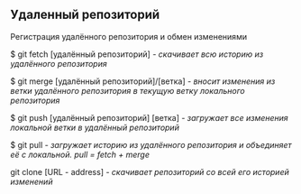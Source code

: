 ## Удаленный репозиторий

Регистрация удалённого репозитория и обмен изменениями

$ git fetch [удалённый репозиторий] *- скачивает всю историю из удалённого репозитория*

$ git merge [удалённый репозиторий]/[ветка] *- вносит изменения из ветки удалённого репозитория в текущую ветку локального репозитория*

$ git push [удалённый репозиторий] [ветка] *- загружает все изменения локальной ветки в удалённый репозиторий*

$ git pull *- загружает историю из удалённого репозитория и объединяет её с локальной. pull = fetch + merge*

git clone [URL - address] *- скачивает репозиторий со всей его историей изменений*